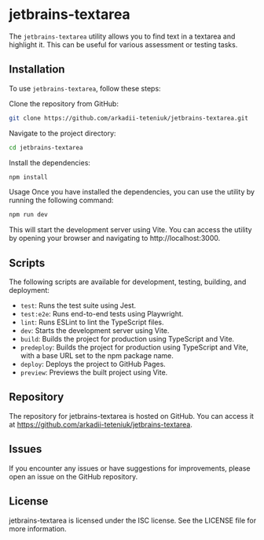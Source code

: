 # jetbrains-textarea

The `jetbrains-textarea` utility allows you to find text in a textarea and highlight it. This can be useful for various assessment or testing tasks.

## Installation

To use `jetbrains-textarea`, follow these steps:

Clone the repository from GitHub:
```bash
git clone https://github.com/arkadii-teteniuk/jetbrains-textarea.git
```

Navigate to the project directory:

```bash
cd jetbrains-textarea
```

Install the dependencies:

```bash
npm install
```

Usage
Once you have installed the dependencies, you can use the utility by running the following command:

```bash
npm run dev
```
This will start the development server using Vite. You can access the utility by opening your browser and navigating to http://localhost:3000.

## Scripts
The following scripts are available for development, testing, building, and deployment:

* `test`: Runs the test suite using Jest.
* `test:e2e`: Runs end-to-end tests using Playwright.
* `lint`: Runs ESLint to lint the TypeScript files.
* `dev`: Starts the development server using Vite.
* `build`: Builds the project for production using TypeScript and Vite.
* `predeploy`: Builds the project for production using TypeScript and Vite, with a base URL set to the npm package name.
* `deploy`: Deploys the project to GitHub Pages.
* `preview`: Previews the built project using Vite.

## Repository
The repository for jetbrains-textarea is hosted on GitHub. You can access it at https://github.com/arkadii-teteniuk/jetbrains-textarea.

## Issues
If you encounter any issues or have suggestions for improvements, please open an issue on the GitHub repository.

## License
jetbrains-textarea is licensed under the ISC license. See the LICENSE file for more information.
